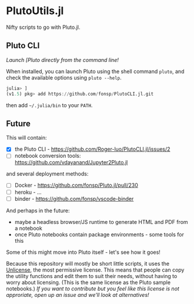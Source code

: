 # PlutoUtils.jl

Nifty scripts to go with Pluto.jl.

## Pluto CLI

_Launch [Pluto directly from the command line!_

When installed, you can launch Pluto using the shell command `pluto`, and check the available options using `pluto --help`.

```julia
julia> ]
(v1.5) pkg> add https://github.com/fonsp/PlutoCLI.jl.git
```

then add `~/.julia/bin` to your `PATH`.

## Future

This will contain:

-   [x] the Pluto CLI - https://github.com/Roger-luo/PlutoCLI.jl/issues/2
-   [ ] notebook conversion tools: https://github.com/vdayanand/Jupyter2Pluto.jl

and several deployment methods:

-   [ ] Docker - https://github.com/fonsp/Pluto.jl/pull/230
-   [ ] heroku - ...
-   [ ] binder - https://github.com/fonsp/vscode-binder

And perhaps in the future:

-   maybe a headless browser/JS runtime to generate HTML and PDF from a notebook
-   once Pluto notebooks contain package environments - some tools for this

Some of this might move into Pluto itself - let's see how it goes!

Because this repository will mostly be short little scripts, it uses the [Unlicense](./LICENSE), the most permissive license. This means that people can copy the utility functions and edit them to suit their needs, without having to worry about licensing. (This is the same license as the Pluto sample notebooks.) _If you want to contribute but you feel like this license is not approriate, open up an issue and we'll look at alternatives!_
